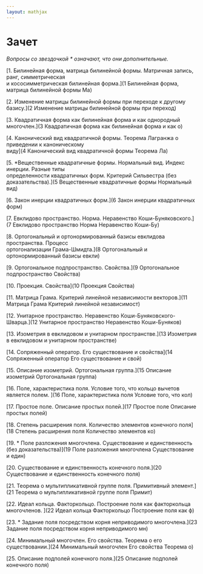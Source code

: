 ```yaml
---  
layout: mathjax  
---  
```

  
# Зачет  
  
*Вопросы со звездочкой * означают, что они дополнительные.*  
  
[1. Билинейная форма, матрица билинейной формы. Матричная запись, ранг, симметрическая  
и кососимметрическая билинейная форма.](1 Билинейная форма, матрица билинейной формы Ма)  
  
[2. Изменение матрицы билинейной формы при переходе к другому базису.](2 Изменение матрицы билинейной формы при переход)  
  
[3. Квадратичная форма как билинейная форма и как однородный многочлен.](3 Квадратичная форма как билинейная форма и как о)  
  
[4. Канонический вид квадратичной формы. Теорема Лагранжа о приведении к каноническому  
виду](4 Канонический вид квадратичной формы Теорема Ла)  
  
[5. *Вещественные квадратичные формы. Нормальный вид. Индекс инерции. Разные типы  
определенности квадратичных форм. Критерий Сильвестра (без доказательства).](5 Вещественные квадратичные формы Нормальный вид)  
  
[6. Закон инерции квадратичных форм.](6 Закон инерции квадратичных форм)  
  
[7. Евклидово пространство. Норма. Неравенство Коши-Буняковского.](7 Евклидово пространство Норма Неравенство Коши-Бу)  
  
[8. Ортогональный и ортонормированный базисы евклидова пространства. Процесс  
ортогонализации Грама-Шмидта.](8 Ортогональный и ортонормированный базисы евкли)  
  
[9. Ортогональное подпространство. Свойства.](9 Ортогональное подпространство Свойства)  
  
[10. Проекция. Свойства](10 Проекция Свойства)  
  
[11. Матрица Грама. Критерий линейной независимости векторов.](11 Матрица Грама Критерий линейной независимост)  
  
[12. Унитарное пространство. Неравенство Коши-Буняковского-Шварца.](12 Унитарное пространство Неравенство Коши-Буняков)  
  
[13. Изометрия в евклидовом и унитарном пространстве.](13 Изометрия в евклидовом и унитарном пространстве)  
  
[14. Сопряженный оператор. Его существование и свойства](14 Сопряженный оператор Его существование и свой)  
  
[15. Описание изометрий. Ортогональная группа.](15 Описание изометрий Ортогональная группа)  
  
[16. Поле, характеристика поля. Условие того, что кольцо вычетов является полем. ](16 Поле, характеристика поля Условие того, что кол)  
  
[17. Простое поле. Описание простых полей.](17 Простое поле Описание простых полей)  
  
[18. Степень расширения поля. Количество элементов конечного поля](18 Степень расширения поля Количество элементов ко)  
  
[19. * Поле разложения многочлена. Существование и единственность (без доказательства)](19 Поле разложения многочлена Существование и един)  
  
[20. Существование и единственность конечного поля.](20 Существование и единственность конечного поля)  
  
[21. Теорема о мультипликативной группе поля. Примитивный элемент.](21 Теорема о мультипликативной группе поля Примит)  
  
[22. Идеал кольца. Факторкольцо. Построение поля как факторкольца многочленов. ](22 Идеал кольца Факторкольцо Построение поля как ф)  
  
[23. * Задание поля посредством корня неприводимого многочлена.](23 Задание поля посредством корня неприводимого мн)  
  
[24. Минимальный многочлен. Его свойства. Теорема о его существовании.](24 Минимальный многочлен Его свойства Теорема о)  
  
[25. Описание подполей конечного поля.](25 Описание подполей конечного поля)  
